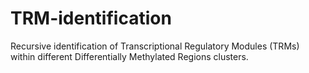 # TRM-identification
Recursive identification of Transcriptional Regulatory Modules (TRMs) within different Differentially Methylated Regions clusters. 
